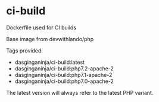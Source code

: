 # ci-build
Dockerfile used for CI builds

Base image from devwithlando/php

Tags provided:
* dasginganinja/ci-build:latest
* dasginganinja/ci-build:php7.2-apache-2
* dasginganinja/ci-build:php7.1-apache-2
* dasginganinja/ci-build:php7.0-apache-2

The latest version will always refer to the latest PHP variant.
